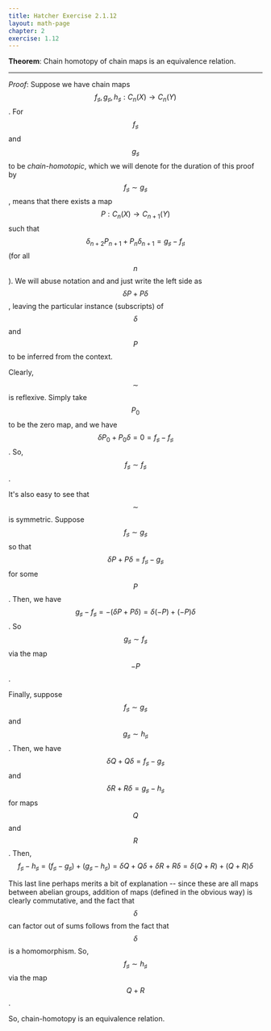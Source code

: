 ```yaml
---
title: Hatcher Exercise 2.1.12
layout: math-page
chapter: 2
exercise: 1.12
---
```


**Theorem**: Chain homotopy of chain maps is an equivalence relation.

----

*Proof*:
Suppose we have chain maps $$f_\sharp, g_\sharp, h_\sharp : C_n(X) \rightarrow C_n(Y)$$.
For $$f_\sharp$$ and $$g_\sharp$$ to be *chain-homotopic*, which we will denote for the duration of this proof by $$f_\sharp \sim g_\sharp$$, means that there exists a map $$P : C_n(X) \rightarrow C_{n+1}(Y)$$ such that $$\delta_{n+2} P_{n+1} + P_n \delta_{n+1} = g_\sharp - f_\sharp$$ (for all $$n$$).
We will abuse notation and and just write the left side as $$\delta P + P \delta$$, leaving the particular instance (subscripts) of $$\delta$$ and $$P$$ to be inferred from the context.



Clearly, $$\sim$$ is reflexive.
Simply take $$P_0$$ to be the zero map, and we have $$\delta P_0 + P_0 \delta = 0 = f_\sharp - f_\sharp$$.
So, $$f_\sharp \sim f_\sharp$$.



It's also easy to see that $$\sim$$ is symmetric.
Suppose $$f_\sharp \sim g_\sharp$$ so that $$\delta P + P \delta = f_\sharp - g_\sharp$$ for some $$P$$.
Then, we have $$g_\sharp - f_\sharp = - (\delta P + P \delta) = \delta (-P) + (-P) \delta$$.
So $$g_\sharp \sim f_\sharp$$ via the map $$-P$$.



Finally, suppose $$f_\sharp \sim g_\sharp$$ and $$g_\sharp \sim h_\sharp$$.
Then, we have $$\delta Q + Q \delta = f_\sharp - g_\sharp$$ and $$\delta R + R \delta = g_\sharp - h_\sharp$$ for maps $$Q$$ and $$R$$.
Then,
$$
f_\sharp - h_\sharp = (f_\sharp - g_\sharp) + (g_\sharp - h_\sharp) = \delta Q + Q \delta + \delta R + R \delta = \delta (Q + R) + (Q + R) \delta
$$

This last line perhaps merits a bit of explanation -- since these are all maps between abelian groups, addition of maps (defined in the obvious way) is clearly commutative, and the fact that $$\delta$$ can factor out of sums follows from the fact that $$\delta$$ is a homomorphism.
So, $$f_\sharp \sim h_\sharp$$ via the map $$Q+R$$.



So, chain-homotopy is an equivalence relation.
